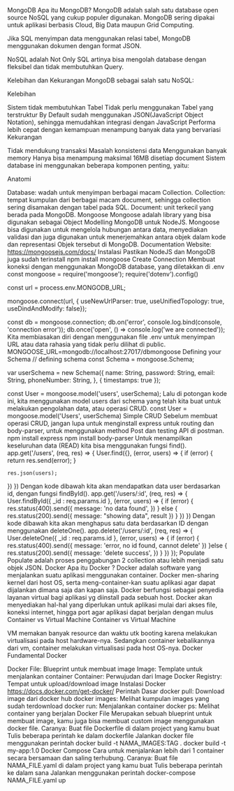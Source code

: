 MongoDB
Apa itu MongoDB?
MongoDB adalah salah satu database open source NoSQL yang cukup populer digunakan. MongoDB sering dipakai untuk aplikasi berbasis Cloud, Big Data maupun Grid Computing.

Jika SQL menyimpan data menggunakan relasi tabel, MongoDB menggunakan dokumen dengan format JSON.

NoSQL adalah Not Only SQL artinya bisa mengolah database dengan fleksibel dan tidak membutuhkan Query.

Kelebihan dan Kekurangan MongoDB sebagai salah satu NoSQL:

Kelebihan

Sistem tidak membutuhkan Tabel
Tidak perlu menggunakan Tabel yang terstruktur
By Default sudah menggunakan JSON(JavaScript Object Notation), sehingga memudahkan integrasi dengan JavaScript
Performa lebih cepat dengan kemampuan menampung banyak data yang bervariasi
Kekurangan

Tidak mendukung transaksi
Masalah konsistensi data
Menggunakan banyak memory
Hanya bisa menampung maksimal 16MB disetiap document
Sistem database ini menggunakan beberapa komponen penting, yaitu:

Anatomi

Database: wadah untuk menyimpan berbagai macam Collection.
Collection: tempat kumpulan dari berbagai macam document, sehingga collection sering disamakan dengan tabel pada SQL.
Document: unit terkecil yang berada pada MongoDB.
Mongoose
Mongoose adalah library yang bisa digunakan sebagai Object Modelling MongoDB untuk NodeJS.
Mongoose bisa digunakan untuk mengelola hubungan antara data, menyediakan validasi dan juga digunakan untuk menerjemahkan antara objek dalam kode dan representasi Objek tersebut di MongoDB.
Documentation Website: https://mongoosejs.com/docs/
Instalasi
Pastikan NodeJS dan MongoDB juga sudah terinstall
npm install mongoose
Create Connection
Membuat koneksi dengan menggunakan MongoDB database, yang diletakkan di .env
const mongoose = require('mongoose');
require('dotenv').config()

const url = process.env.MONGODB_URL;

mongoose.connect(url, {
  useNewUrlParser: true,
  useUnifiedTopology: true,
  useDindAndModify: false});

const db = mongoose.connection;
db.on('error', console.log.bind(console, 'connection error'));
db.once('open', () => console.log('we are connected'));
Kita membiasakan diri dengan menggunakan file .env untuk menyimpan URL atau data rahasia yang tidak perlu dilihat di public.
MONGOOSE_URL=mongodb://localhost:27017/dbmongoose
Defining your Schema
// defining schema
const Schema = mongoose.Schema;

var userSchema = new Schema({
  name: String,
  password: String,
  email: String,
  phoneNumber: String,
}, {
  timestamps: true
});

const User = mongoose.model('users', userSchema);
Lalu di potongan kode ini, kita menggunakan model users dari schema yang telah kita buat untuk melakukan pengolahan data, atau operasi CRUD.
const User = mongoose.model('Users', userSchema)
Simple CRUD
Sebelum membuat operasi CRUD, jangan lupa untuk menginstall express untuk routing dan body-parser, untuk menggunakan method Post dan testing API di postman.
npm install express
npm install body-parser
Untuk menampilkan keseluruhan data (READ) kita bisa menggunakan fungsi find().
app.get('/users', (req, res) => {
  User.find({}, (error, users) => {
    if (error) {
      return res.send(error);
    }

    res.json(users);
  })
})
Dengan kode dibawah kita akan mendapatkan data user berdasarkan id, dengan fungsi findById().
app.get('/users/:id', (req, res) => {
  User.findById({
    _id : req.params.id
  }, (error, users) => {
    if (error) {
      res.status(400).send({
        message: 'no data found',
      })
    } else {
      res.status(200).send({
        message: "showing data",
        result
      })
    }
  })
})
Dengan kode dibawah kita akan menghapus satu data berdasarkan ID dengan menggunakan deleteOne().
app.delete('/users/:id', (req, res) => {
  User.deleteOne({
    _id : req.params.id
  }, (error, users) => {
    if (error) {
      res.status(400).send({
        message: 'error, no id found, cannot delete'
      })
    }else {
      res.status(200).send({
        message: 'delete success',
      })
    }
  })
});
Populate
Populate adalah proses penggabungan 2 collection atau lebih menjadi satu objek JSON.
Docker
Apa itu Docker ?
Docker adalah software yang menjalankan suatu aplikasi menggunakan container.
Docker men-sharing kernel dari host OS, serta meng-container-kan suatu aplikasi agar dapat dijalankan dimana saja dan kapan saja.
Docker berfungsi sebagai penyedia layanan virtual bagi aplikasi yg diinstall pada sebuah host. Docker akan menyediakan hal-hal yang diperlukan untuk aplikasi mulai dari akses file, koneksi internet, hingga port agar aplikasi dapat berjalan dengan mulus
Container vs Virtual Machine
Container vs Virtual Machine

VM memakan banyak resource dan waktu utk booting karena melakukan virtualisasi pada host hardware-nya. Sedangkan container kebalikannya dari vm, container melakukan virtualisasi pada host OS-nya.
Docker Fundamental
Docker

Docker File: Blueprint untuk membuat image
Image: Template untuk menjalankan container
Container: Perwujudan dari Image
Docker Registry: Tempat untuk upload/download image
Instalasi Docker
https://docs.docker.com/get-docker/
Perintah Dasar
docker pull: Download image dari docker hub
docker images: Melihat kumpulan images yang sudah terdownload
docker run: Menjalankan container
docker ps: Melihat container yang berjalan
Docker File
Merupakan sebuah blueprint untuk membuat image, kamu juga bisa membuat custom image menggunakan docker file.
Caranya:
Buat file Dockerfile di dalam project yang kamu buat
Tulis beberapa perintah ke dalam dockerfile
Jalankan docker file menggunakan perintah
docker build -t NAMA_IMAGES:TAG .
docker build -t my-app:1.0
Docker Compose
Cara untuk menjalankan lebih dari 1 container secara bersamaan dan saling terhubung.
Caranya:
Buat file NAMA_FILE.yaml di dalam project yang kamu buat
Tulis beberapa perintah ke dalam sana
Jalankan menggunakan perintah
docker-compose NAMA_FILE.yaml up